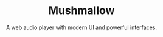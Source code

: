 <div align="center">
  <h1>Mushmallow</h1>
  <p>A web audio player with modern UI and powerful interfaces.</p>
</div>
